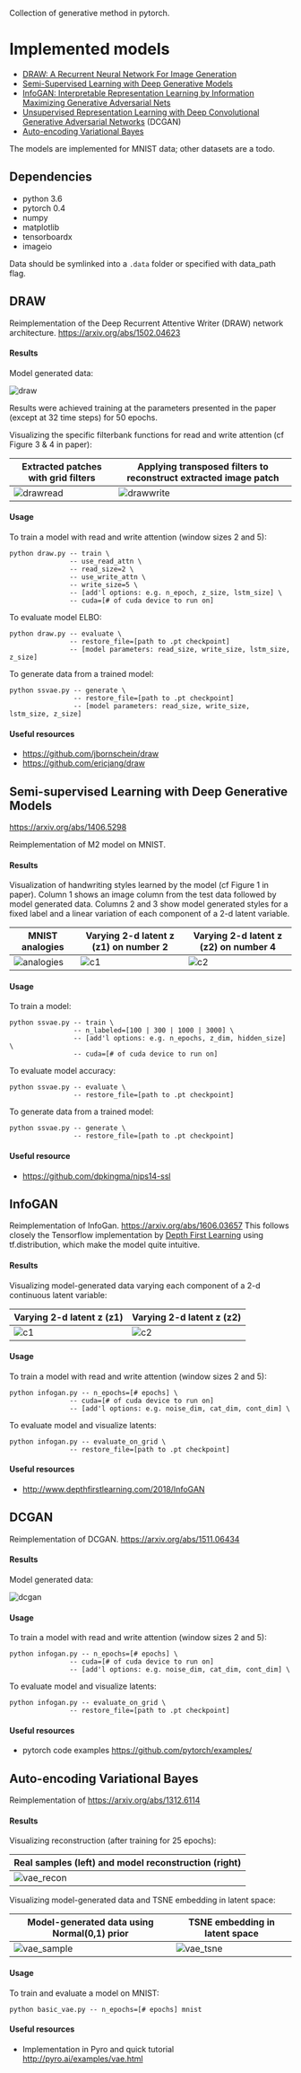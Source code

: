 



Collection of generative method in pytorch.

# Implemented models
* [DRAW: A Recurrent Neural Network For Image Generation](https://arxiv.org/abs/1502.04623.pdf)
* [Semi-Supervised Learning with Deep Generative Models](https://arxiv.org/abs/1406.5298)
* [InfoGAN: Interpretable Representation Learning by Information Maximizing Generative Adversarial Nets](https://arxiv.org/abs/1606.03657)
* [Unsupervised Representation Learning with Deep Convolutional Generative Adversarial Networks](https://arxiv.org/abs/1511.06434) (DCGAN)
* [Auto-encoding Variational Bayes](https://arxiv.org/abs/1312.6114)

The models are implemented for MNIST data; other datasets are a todo.

## Dependencies
* python 3.6
* pytorch 0.4
* numpy
* matplotlib
* tensorboardx
* imageio

Data should be symlinked into a `.data` folder or specified with data_path
flag.


## DRAW
Reimplementation of the Deep Recurrent Attentive Writer (DRAW) network architecture. https://arxiv.org/abs/1502.04623

#### Results
Model generated data:

![draw](images/draw/generated_32_time_steps.gif)

Results were achieved training at the parameters presented in the paper (except at 32 time steps) for 50 epochs.

Visualizing the specific filterbank functions for read and write attention (cf Figure 3 & 4 in paper):

| Extracted patches with grid filters | Applying transposed filters to reconstruct extracted image patch |
| --- | --- |
| ![drawread](images/draw/draw_fig_3.png) | ![drawwrite](images/draw/draw_fig_4.png)

#### Usage
To train a model with read and write attention (window sizes 2 and 5):
```
python draw.py -- train \
               -- use_read_attn \
               -- read_size=2 \
               -- use_write_attn \
               -- write_size=5 \
               -- [add'l options: e.g. n_epoch, z_size, lstm_size] \
               -- cuda=[# of cuda device to run on]
```

To evaluate model ELBO:
```
python draw.py -- evaluate \
               -- restore_file=[path to .pt checkpoint]
               -- [model parameters: read_size, write_size, lstm_size, z_size]
```

To generate data from a trained model:
```
python ssvae.py -- generate \
                -- restore_file=[path to .pt checkpoint]
                -- [model parameters: read_size, write_size, lstm_size, z_size]
```

#### Useful resources
* https://github.com/jbornschein/draw
* https://github.com/ericjang/draw


## Semi-supervised Learning with Deep Generative Models
https://arxiv.org/abs/1406.5298

Reimplementation of M2 model on MNIST.

#### Results
Visualization of handwriting styles learned by the model (cf Figure 1 in paper). Column 1 shows an image column from the test data followed by model generated data. Columns 2 and 3 show model generated styles for a fixed label and a linear variation of each component of a 2-d latent variable.

| MNIST analogies | Varying 2-d latent z (z1) on number 2 | Varying 2-d latent z (z2) on number 4 |
| --- | --- | --- |
| ![analogies](images/ssvae/analogies_sample.png) | ![c1](images/ssvae/latent_var_grid_sample_c1_y2.png) | ![c2](images/ssvae/latent_var_grid_sample_c2_y4.png)

#### Usage
To train a model:
```
python ssvae.py -- train \
                -- n_labeled=[100 | 300 | 1000 | 3000] \
                -- [add'l options: e.g. n_epochs, z_dim, hidden_size] \
                -- cuda=[# of cuda device to run on]
```

To evaluate model accuracy:
```
python ssvae.py -- evaluate \
                -- restore_file=[path to .pt checkpoint]
```

To generate data from a trained model:
```
python ssvae.py -- generate \
                -- restore_file=[path to .pt checkpoint]
```

#### Useful resource
* https://github.com/dpkingma/nips14-ssl


## InfoGAN

Reimplementation of InfoGan. https://arxiv.org/abs/1606.03657
This follows closely the Tensorflow implementation by [Depth First Learning](http://www.depthfirstlearning.com/2018/InfoGAN) using tf.distribution, which make the model quite intuitive.

#### Results

Visualizing model-generated data varying each component of a 2-d continuous latent variable:

| Varying 2-d latent z (z1)| Varying 2-d latent z (z2) |
| --- | --- |
| ![c1](images/infogan/latent_var_grid_sample_c1.png) | ![c2](images/infogan/latent_var_grid_sample_c2.png)

#### Usage
To train a model with read and write attention (window sizes 2 and 5):
```
python infogan.py -- n_epochs=[# epochs] \
               -- cuda=[# of cuda device to run on]
               -- [add'l options: e.g. noise_dim, cat_dim, cont_dim] \
```

To evaluate model and visualize latents:
```
python infogan.py -- evaluate_on_grid \
               -- restore_file=[path to .pt checkpoint]
```

#### Useful resources
* http://www.depthfirstlearning.com/2018/InfoGAN


## DCGAN

Reimplementation of DCGAN. https://arxiv.org/abs/1511.06434

#### Results
Model generated data:

![dcgan](images/dcgan/latent_var_grid_sample_c1.png)

#### Usage
To train a model with read and write attention (window sizes 2 and 5):
```
python infogan.py -- n_epochs=[# epochs] \
               -- cuda=[# of cuda device to run on]
               -- [add'l options: e.g. noise_dim, cat_dim, cont_dim] \
```

To evaluate model and visualize latents:
```
python infogan.py -- evaluate_on_grid \
               -- restore_file=[path to .pt checkpoint]
```

#### Useful resources
* pytorch code examples https://github.com/pytorch/examples/


## Auto-encoding Variational Bayes
Reimplementation of https://arxiv.org/abs/1312.6114

#### Results

Visualizing reconstruction (after training for 25 epochs):

| Real samples (left) and model reconstruction (right) |
| --- |
| ![vae_recon](images/basic_vae/reconstruction_at_epoch_24.png) |

Visualizing model-generated data and TSNE embedding in latent space:

| Model-generated data using Normal(0,1) prior | TSNE embedding in latent space |
| --- | --- |
| ![vae_sample](images/basic_vae/sample_at_epoch_24.png) | ![vae_tsne](images/basic_vae/tsne_embedding.png) |


#### Usage
To train and evaluate a model on MNIST:
```
python basic_vae.py -- n_epochs=[# epochs] mnist
```

#### Useful resources
* Implementation in Pyro and quick tutorial http://pyro.ai/examples/vae.html
